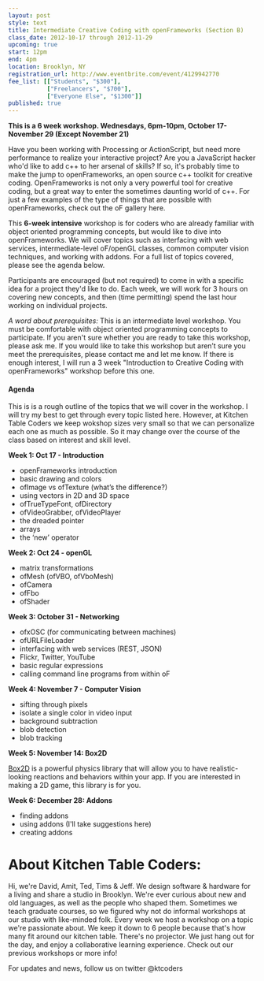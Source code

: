 ```yaml
---
layout: post
style: text
title: Intermediate Creative Coding with openFrameworks (Section B)
class_date: 2012-10-17 through 2012-11-29
upcoming: true
start: 12pm
end: 4pm
location: Brooklyn, NY
registration_url: http://www.eventbrite.com/event/4129942770
fee_list: [["Students", "$300"],
           ["Freelancers", "$700"],
           ["Everyone Else", "$1300"]]
published: true
---
```

**This is a 6 week workshop. Wednesdays, 6pm-10pm, October 17-November 29 (Except November 21)**

Have you been working with Processing or ActionScript, but need more performance to realize your interactive project? Are you a JavaScript hacker who'd like to add c++ to her arsenal of skills? If so, it's probably time to make the jump to openFrameworks, an open source c++ toolkit for creative coding. OpenFrameworks is not only a very powerful tool for creative coding, but a great way to enter the sometimes daunting world of c++. For just a few examples of the type of things that are possible with openFrameworks, check out the oF gallery here.

This **6-week intensive** workshop is for coders who are already familiar with object oriented programming concepts, but would like to dive into openFrameworks. We will cover topics such as interfacing with web services, intermediate-level oF/openGL classes, common computer vision techniques, and working with addons. For a full list of topics covered, please see the agenda below.

Participants are encouraged (but not required) to come in with a specific idea for a project they'd like to do. Each week, we will work for 3 hours on covering new concepts, and then (time permitting) spend the last hour working on individual projects. 

*A word about prerequisites:* This is an intermediate level workshop. You must be comfortable with object oriented programming concepts to participate. If you aren't sure whether you are ready to take this workshop, please ask me. If you would like to take this workshop but aren’t sure you meet the prerequisites, please contact me and let me know. If there is enough interest, I will run a 3 week "Introduction to Creative Coding with openFrameworks" workshop before this one.


#### Agenda
This is is a rough outline of the topics that we will cover in the workshop. I will try my best to get through every topic listed here. However, at Kitchen Table Coders we keep wokshop sizes very small so that we can personalize each one as much as possible. So it may change over the course of the class based on interest and skill level.

__Week 1: Oct 17 - Introduction__

* openFrameworks introduction
* basic drawing and colors
* ofImage vs ofTexture (what&rsquo;s the difference?)
* using vectors in 2D and 3D space
* ofTrueTypeFont, ofDirectory
* ofVideoGrabber, ofVideoPlayer
* the dreaded pointer
* arrays
* the &lsquo;new&rsquo; operator

__Week 2: Oct 24 - openGL__

* matrix transformations
* ofMesh (ofVBO, ofVboMesh)
* ofCamera
* ofFbo
* ofShader

__Week 3: October 31 - Networking__

* ofxOSC (for communicating between machines)
* ofURLFileLoader
* interfacing with web services (REST, JSON)
* Flickr, Twitter, YouTube
* basic regular expressions
* calling command line programs from within oF

__Week 4: November 7 - Computer Vision__
* sifting through pixels
* isolate a single color in video input
* background subtraction
* blob detection
* blob tracking

__Week 5: November 14: Box2D__

[Box2D](http://vimeo.com/26747704) is a powerful physics library that will allow you to have realistic-looking reactions and behaviors within your app. If you are interested in making a 2D game, this library is for you.

__Week 6: December 28: Addons__
* finding addons
* using addons (I'll take suggestions here)
* creating addons



 
# About Kitchen Table Coders: 
 
Hi, we're David, Amit, Ted, Tims & Jeff. We design software & hardware for a living and share a studio in Brooklyn. We're ever curious about new and old languages, as well as the people who shaped them. Sometimes we teach graduate courses, so we figured why not do informal workshops at our studio with like-minded folk.
Every week we host a workshop on a topic we're passionate about. We keep it down to 6 people because that's how many fit around our kitchen table. There's no projector. We just hang out for the day, and enjoy a collaborative learning experience.
Check out our previous workshops or more info!
 
 
For updates and news, follow us on twitter @ktcoders
